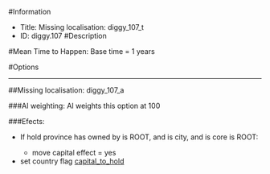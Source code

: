 #Information
 - Title: Missing localisation: diggy_107_t
 - ID: diggy.107
#Description

#Mean Time to Happen:
Base time = 1 years

#Options

___
##Missing localisation: diggy_107_a

###AI weighting:
AI weights this option at 100


###Efects:<ul><li>If hold province has owned by is ROOT, and  is city, and  is core is ROOT:</li><ul><li>move capital effect = yes</li></ul><li>set country flag [capital_to_hold](../flags/capital_to_hold.md)</li></ul>
